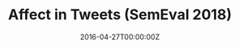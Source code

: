 ---
title: Affect in Tweets (SemEval 2018)
summary: ""
tags:
- deep learning
- spanish
- dataset
- emotion
- sentiment
- affect
- tweets
- twitter
- evaluation
- dataset
- shared task
date: "2016-04-27T00:00:00Z"
authors:
- Saif M. Mohammad
- Felipe Bravo-Marquez
- Mohammad Salameh
- Svetlana Kiritchenko

# Optional external URL for project (replaces project detail page).
external_link: https://competitions.codalab.org/competitions/17751

image:
  caption: Photo by rawpixel on Unsplash
  focal_point: Smart

links:
# url_code: https://github.com/OpenCENIA/DashAI
# url_pdf: ""
# url_slides: ""
# url_video: ""
url_dataset: https://competitions.codalab.org/competitions/17751

# Slides (optional).
#   Associate this project with Markdown slides.
#   Simply enter your slide deck's filename without extension.
#   E.g. `slides = "example-slides"` references `content/slides/example-slides.md`.
#   Otherwise, set `slides = ""`.
slides: ""
---